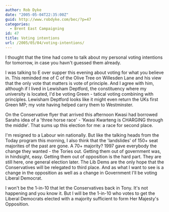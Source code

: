 ```yaml
---
author: Rob Dyke
date: "2005-05-04T22:35:00Z"
guid: http://www.robdyke.com/bec/?p=47
categories:
  - Brent East Campaigning
id: 47
title: Voting intentions
url: /2005/05/04/voting-intentions/
---
```

I thought that the time had come to talk about my personal voting intentions for tomorrow, in case you havn't guessed them already.

I was talking to E over supper this evening about voting for what you believe in. This reminded me of C of the Olive Tree on Willesden Lane and his view that the only vote that matters is vote of principle. And I agree with him, although if I lived in Lewisham Deptford, the constituency where my university is located, I'd be voting Green - tatical voting combining with principles. Lewisham Deptford looks like it might even return the UKs first Green MP; my vote having helped carry them to Westminster.

On the Conservative flyer that arrived this afternoon Kwasi had borrowed Sarahs idea of a 'three horse race' - 'Kwasi Kwarteng is CHARGING through the middle'. That sums up this election for me: a race for second place.

I'm resigned to a Labour win nationally. But like the talking heads from the Today program this morning, I also think that the 'landslides' of 150+ seat majorites of the past are gone. A 70+ majority? 1997 gave everybody the change they wanted - the Tories out. Getting them out of government was, in hindsight, easy. Getting them out of opposition is the hard part. They are still here, one general election later. The Lib Dems are the only hope that the Conservatives will be relegated to third place. And as what I want to see is a change in the opposition as well as a change in Government I'll be voting Liberal Democrat.

I won't be the 1-in-10 that let the Conservatives back in Tony. It's not happening and you know it. But I will be the 1-in-10 who votes to get the Liberal Democrats elected with a majority sufficient to form Her Majesty's Opposition.